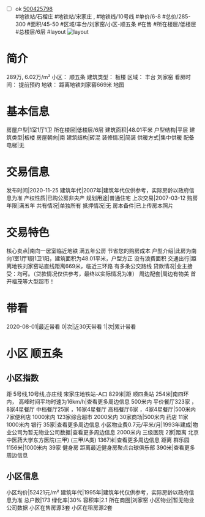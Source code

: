 - [ ] ok [500425798](https://bj.5i5j.com/ershoufang/500425798.html)  
 #地铁站/石榴庄 #地铁站/宋家庄 ,  #地铁线/10号线
#单价/6-8 #总价/285-300 #面积/45-50   #区域/丰台/刘家窑/小区-顺五条 #在售 #所在楼层/低楼层 #总楼层/6层 #layout 
![layout](http://image2.5i5j.com//group1/M00/C6/86/CgqJMV3jgpaASgt_AALVNpCW1Ts284.jpg_P5.jpg) 
# 简介 
 289万,  6.02万/m² 
小区： 顺五条
建筑类型： 板楼
区域： 丰台 刘家窑
看房时间： 提前预约
地铁： 距离地铁刘家窑669米 地图
# 基本信息 
 房屋户型|1室1厅1卫
所在楼层|低楼层/6层
建筑面积|48.01平米
户型结构|平层
建筑类型|板楼
房屋朝向|南
建筑结构|砖混
装修情况|简装
供暖方式|集中供暖
配备电梯|无
# 交易信息 
 发布时间|2020-11-25
建筑年代|2007年|建筑年代仅供参考，实际房龄以政府信息为准
产权性质|已购公房非央产
规划用途|普通住宅
上次交易|2007-03-12
购房年限|满五年
共有情况|单独所有
抵押情况|无
房本备件|已上传房本照片
# 交易特色 
 核心卖点|南向一居室临近地铁 满五年公房 节省您的购房成本
户型介绍|此房为南向1室1厅1厨1卫1阳，建筑面积为48.01平米，户型方正 没有浪费面积
交通出行|距离地铁刘家窑站直线距离669米，临近三环路 有多条公交路线
贷款情况|业主接受：均可。（贷款情况仅供参考，最终以实际情况为准）
周边配套|周边有物美 首开福茂等大型超市！
# 带看 
 2020-08-01|最近带看	 0|次|近30天带看	 1|次|累计带看
# 小区 顺五条
## 小区指数 
 距 5号线,10号线,亦庄线 宋家庄地铁站-A口 829米|距 顺四条站 254米|南四环内， 高峰时间平均时速为16km/h|查看更多周边信息
500米内 平价餐厅323家 ，8家4星餐厅
中档餐厅25家 ，16家4星餐厅
高档餐厅6家 ，4家4星餐厅|500米内 7家便利店
1000米内 123家综合超市
2000米内 30家商场|500米内 药店 11家
1000米内 银行 35家|查看更多周边信息
小区物业费0.7元/平米/月|1993年建成|物业公司为暂无物业公司数据|查看更多周边信息
2000米内 三级医院 2家|距离 北京中医药大学东方医院(三甲) (三甲/A类) 1367米|查看更多周边信息
距离 群乐园 1156米|1000米内 39家 健身房
距离最近健身房聚点台球俱乐部 390米|查看更多周边信息
## 小区信息 
 小区均价|52421元/m²
建筑年代|1995年|建筑年代仅供参考，实际房龄以政府信息为准
总户数|173
绿化率|30%
容积率|2.1
所在商圈|刘家窑
小区物业|暂无物业公司数据
小区在售房源3套
小区在租房源2套
